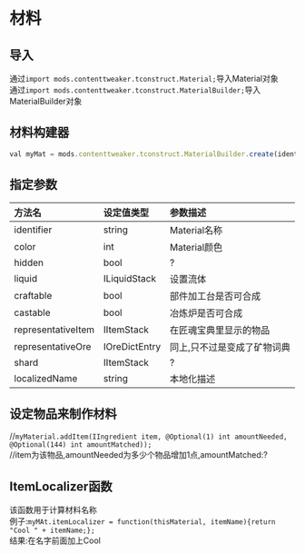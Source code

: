 # 材料  

## 导入
通过`import mods.contenttweaker.tconstruct.Material;`导入Material对象  
通过`import mods.contenttweaker.tconstruct.MaterialBuilder;`导入MaterialBuilder对象

## 材料构建器

```javascript
val myMat = mods.contenttweaker.tconstruct.MaterialBuilder.create(identifier);
```

## 指定参数
| 方法名 | 设定值类型 | 参数描述 |
| :--- | :--- | :--- |
| identifier | string | Material名称 |
| color | int | Material颜色 |
| hidden | bool | ? |
| liquid | ILiquidStack | 设置流体 |
| craftable | bool | 部件加工台是否可合成 |
| castable | bool | 冶炼炉是否可合成 |
| representativeItem | IItemStack | 在匠魂宝典里显示的物品 |
| representativeOre | IOreDictEntry | 同上,只不过是变成了矿物词典 |
| shard | 	IItemStack | ? |
| localizedName | string | 本地化描述 |

## 设定物品来制作材料
//`myMaterial.addItem(IIngredient item, @Optional(1) int amountNeeded, @Optional(144) int amountMatched));`  
//item为该物品,amountNeeded为多少个物品增加1点,amountMatched:?

## ItemLocalizer函数
该函数用于计算材料名称  
例子:`myMAt.itemLocalizer = function(thisMaterial, itemName){return "Cool " + itemName;};`  
结果:在名字前面加上Cool  
